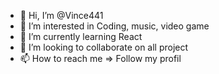 - 👋 Hi, I’m @Vince441
- 👀 I’m interested in Coding, music, video game 
- 🌱 I’m currently learning React
- 💞️ I’m looking to collaborate on all project
- 📫 How to reach me => Follow my profil

<!---
Vince441/Vince441 is a ✨ special ✨ repository because its `README.md` (this file) appears on your GitHub profile.
You can click the Preview link to take a look at your changes.
--->
